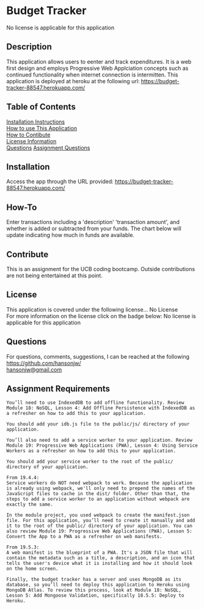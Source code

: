 # Budget Tracker  
No license is applicable for this application
## Description
This application allows users to eenter and track expenditures.  It is a web first design and employs Progressive Web Applciation concepts such as continued functionality when internet connection is intermitten.  This application is deployed at heroku at the following url:
https://budget-tracker-88547.herokuapp.com/
## Table of Contents
[Installation Instructions](#installation)  
[How to use This Application](#how-to)  
[How to Contibute](#contribute)  
[License Information](#license)  
[Questions](#questions)
[Assignment Questions](#assignment)  
## Installation
Access the app through the URL provided:
https://budget-tracker-88547.herokuapp.com/
## How-To
Enter transactions including a 'description' 'transaction amount', and whether is added or subtracted from your funds.  The chart below will update indicating how much in funds are available.
## Contribute
This is an assignment for the UCB coding bootcamp.  Outside contributions are not being entertained at this point.
## License
This application is covered under the following license...
No License  
For more information on the license click on the badge below:
No license is applicable for this application
## Questions
For questions, comments, suggestions, I can be reached at the following  
https://github.com/hansonjw/  
hansonjw@gmail.com
## Assignment Requirements

    You’ll need to use IndexedDB to add offline functionality. Review Module 18: NoSQL, Lesson 4: Add Offline Persistence with IndexedDB as a refresher on how to add this to your application.

    You should add your idb.js file to the public/js/ directory of your application.

    You’ll also need to add a service worker to your application. Review Module 19: Progressive Web Applications (PWA), Lesson 4: Using Service Workers as a refresher on how to add this to your application.

    You should add your service worker to the root of the public/ directory of your application.

    From 19.4.4:
    Service workers do NOT need webpack to work. Because the application is already using webpack, we'll only need to prepend the names of the JavaScript files to cache in the dist/ folder. Other than that, the steps to add a service worker to an application without webpack are exactly the same.

    In the module project, you used webpack to create the manifest.json file. For this application, you’ll need to create it manually and add it to the root of the public/ directory of your application. You can also review Module 19: Progressive Web Applications (PWA), Lesson 5: Convert the App to a PWA as a refresher on web manifests.

    From 19.5.3:
    A web manifest is the blueprint of a PWA. It's a JSON file that will contain the metadata such as a title, a description, and an icon that tells the user's device what it is installing and how it should look on the home screen.

    Finally, the budget tracker has a server and uses MongoDB as its database, so you’ll need to deploy this application to Heroku using MongoDB Atlas. To review this process, look at Module 18: NoSQL, Lesson 5: Add Mongoose Validation, specifically 18.5.5: Deploy to Heroku.
